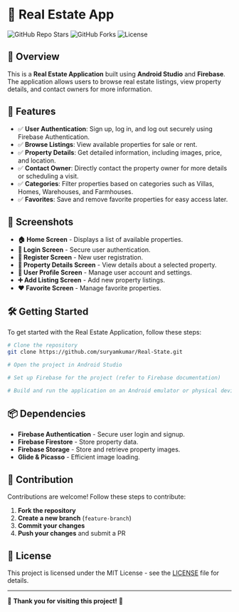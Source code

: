 # 🏡 Real Estate App

![GitHub Repo Stars](https://img.shields.io/github/stars/suryamkumar/Real-State?style=social)
![GitHub Forks](https://img.shields.io/github/forks/suryamkumar/Real-State?style=social)
![License](https://img.shields.io/github/license/suryamkumar/Real-State)

## 📜 Overview
This is a **Real Estate Application** built using **Android Studio** and **Firebase**. The application allows users to browse real estate listings, view property details, and contact owners for more information.

## 🚀 Features
- ✅ **User Authentication**: Sign up, log in, and log out securely using Firebase Authentication.
- ✅ **Browse Listings**: View available properties for sale or rent.
- ✅ **Property Details**: Get detailed information, including images, price, and location.
- ✅ **Contact Owner**: Directly contact the property owner for more details or scheduling a visit.
- ✅ **Categories**: Filter properties based on categories such as Villas, Homes, Warehouses, and Farmhouses.
- ✅ **Favorites**: Save and remove favorite properties for easy access later.

## 📸 Screenshots
- **🏠 Home Screen** - Displays a list of available properties.
- **🔑 Login Screen** - Secure user authentication.
- **📝 Register Screen** - New user registration.
- **📌 Property Details Screen** - View details about a selected property.
- **👤 User Profile Screen** - Manage user account and settings.
- **➕ Add Listing Screen** - Add new property listings.
- **❤️ Favorite Screen** - Manage favorite properties.

## 🛠 Getting Started
To get started with the Real Estate Application, follow these steps:

```sh
# Clone the repository
git clone https://github.com/suryamkumar/Real-State.git

# Open the project in Android Studio

# Set up Firebase for the project (refer to Firebase documentation)

# Build and run the application on an Android emulator or physical device
```

## 📦 Dependencies
- **Firebase Authentication** - Secure user login and signup.
- **Firebase Firestore** - Store property data.
- **Firebase Storage** - Store and retrieve property images.
- **Glide & Picasso** - Efficient image loading.

## 🤝 Contribution
Contributions are welcome! Follow these steps to contribute:
1. **Fork the repository**
2. **Create a new branch** (`feature-branch`)
3. **Commit your changes**
4. **Push your changes** and submit a PR

## 📄 License
This project is licensed under the MIT License - see the [LICENSE](LICENSE) file for details.

---

🙏 **Thank you for visiting this project!** 🙌
